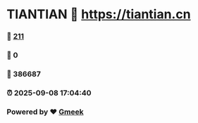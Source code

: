 # TIANTIAN :link: https://tiantian.cn 
### :page_facing_up: [211](https://tiantian.cn/tag.html) 
### :speech_balloon: 0 
### :hibiscus: 386687 
### :alarm_clock: 2025-09-08 17:04:40 
### Powered by :heart: [Gmeek](https://github.com/Meekdai/Gmeek)
